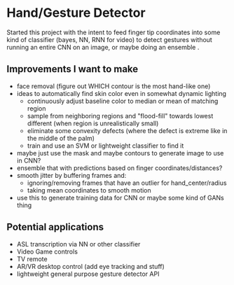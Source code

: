 
# Hand/Gesture Detector

Started this project with the intent to feed finger tip coordinates into some kind of classifier
(bayes, NN, RNN for video) to detect gestures without running an entire CNN on an image, or maybe doing an ensemble .

## Improvements I want to make
- face removal (figure out WHICH contour is the most hand-like one) 
- ideas to automatically find skin color even in somewhat dynamic lighting
    - continuously adjust baseline color to median or mean of matching region
    - sample from neighboring regions and "flood-fill" towards lowest different (when region is unrealistically small)
    - eliminate some convexity defects (where the defect is extreme like in the middle of the palm)
    - train and use an SVM or lightweight classifier to find it
- maybe just use the mask and maybe contours to generate image to use in CNN? 
- ensemble that with predictions based on finger coordinates/distances? 
- smooth jitter by buffering frames and:
  - ignoring/removing frames that have an outlier for hand_center/radius
  - taking mean coordinates to smooth motion
- use this to generate training data for CNN or maybe some kind of GANs thing 


## Potential applications
- ASL transcription via NN or other classifier
- Video Game controls
- TV remote
- AR/VR desktop control (add eye tracking and stuff)
- lightweight general purpose gesture detector API
